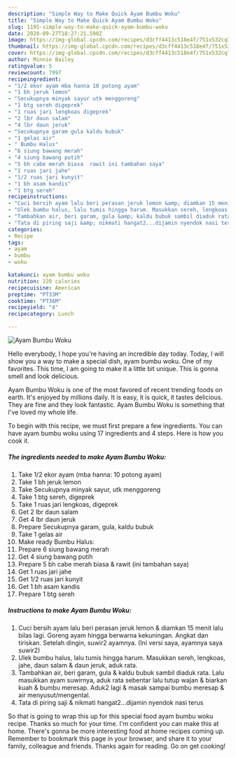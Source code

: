 ```yaml
---
description: "Simple Way to Make Quick Ayam Bumbu Woku"
title: "Simple Way to Make Quick Ayam Bumbu Woku"
slug: 1195-simple-way-to-make-quick-ayam-bumbu-woku
date: 2020-09-27T18:27:21.590Z
image: https://img-global.cpcdn.com/recipes/d3cff4413c518e4f/751x532cq70/ayam-bumbu-woku-foto-resep-utama.jpg
thumbnail: https://img-global.cpcdn.com/recipes/d3cff4413c518e4f/751x532cq70/ayam-bumbu-woku-foto-resep-utama.jpg
cover: https://img-global.cpcdn.com/recipes/d3cff4413c518e4f/751x532cq70/ayam-bumbu-woku-foto-resep-utama.jpg
author: Minnie Bailey
ratingvalue: 5
reviewcount: 7997
recipeingredient:
- "1/2 ekor ayam mba hanna 10 potong ayam"
- "1 bh jeruk lemon"
- "Secukupnya minyak sayur utk menggoreng"
- "1 btg sereh digeprek"
- "1 ruas jari lengkoas digeprek"
- "2 lbr daun salam"
- "4 lbr daun jeruk"
- "Secukupnya garam gula kaldu bubuk"
- "1 gelas air"
- " Bumbu Halus"
- "6 siung bawang merah"
- "4 siung bawang putih"
- "5 bh cabe merah biasa  rawit ini tambahan saya"
- "1 ruas jari jahe"
- "1/2 ruas jari kunyit"
- "1 bh asam kandis"
- "1 btg sereh"
recipeinstructions:
- "Cuci bersih ayam lalu beri perasan jeruk lemon &amp; diamkan 15 menit lalu bilas lagi. Goreng ayam hingga berwarna kekuningan. Angkat dan tiriskan. Setelah dingin, suwir2 ayamnya. (Ini versi saya, ayamnya saya suwir2)"
- "Ulek bumbu halus, lalu tumis hingga harum. Masukkan sereh, lengkoas, jahe, daun salam &amp; daun jeruk, aduk rata."
- "Tambahkan air, beri garam, gula &amp; kaldu bubuk sambil diaduk rata. Lalu masukkan ayam suwirnya, aduk rata sebentar lalu tutup wajan &amp; biarkan kuah &amp; bumbu meresap. Aduk2 lagi &amp; masak sampai bumbu meresap &amp; air menyusut/mengental."
- "Tata di piring saji &amp; nikmati hangat2...dijamin nyendok nasi terus"
categories:
- Recipe
tags:
- ayam
- bumbu
- woku

katakunci: ayam bumbu woku 
nutrition: 220 calories
recipecuisine: American
preptime: "PT33M"
cooktime: "PT36M"
recipeyield: "4"
recipecategory: Lunch

---
```



![Ayam Bumbu Woku](https://img-global.cpcdn.com/recipes/d3cff4413c518e4f/751x532cq70/ayam-bumbu-woku-foto-resep-utama.jpg)

Hello everybody, I hope you're having an incredible day today. Today, I will show you a way to make a special dish, ayam bumbu woku. One of my favorites. This time, I am going to make it a little bit unique. This is gonna smell and look delicious.

Ayam Bumbu Woku is one of the most favored of recent trending foods on earth. It's enjoyed by millions daily. It is easy, it is quick, it tastes delicious. They are fine and they look fantastic. Ayam Bumbu Woku is something that I've loved my whole life.




To begin with this recipe, we must first prepare a few ingredients. You can have ayam bumbu woku using 17 ingredients and 4 steps. Here is how you cook it.

<!--inarticleads1-->

##### The ingredients needed to make Ayam Bumbu Woku:

1. Take 1/2 ekor ayam (mba hanna: 10 potong ayam)
1. Take 1 bh jeruk lemon
1. Take Secukupnya minyak sayur, utk menggoreng
1. Take 1 btg sereh, digeprek
1. Take 1 ruas jari lengkoas, digeprek
1. Get 2 lbr daun salam
1. Get 4 lbr daun jeruk
1. Prepare Secukupnya garam, gula, kaldu bubuk
1. Take 1 gelas air
1. Make ready  Bumbu Halus:
1. Prepare 6 siung bawang merah
1. Get 4 siung bawang putih
1. Prepare 5 bh cabe merah biasa &amp; rawit (ini tambahan saya)
1. Get 1 ruas jari jahe
1. Get 1/2 ruas jari kunyit
1. Get 1 bh asam kandis
1. Prepare 1 btg sereh




<!--inarticleads2-->

##### Instructions to make Ayam Bumbu Woku:

1. Cuci bersih ayam lalu beri perasan jeruk lemon &amp; diamkan 15 menit lalu bilas lagi. Goreng ayam hingga berwarna kekuningan. Angkat dan tiriskan. Setelah dingin, suwir2 ayamnya. (Ini versi saya, ayamnya saya suwir2)
1. Ulek bumbu halus, lalu tumis hingga harum. Masukkan sereh, lengkoas, jahe, daun salam &amp; daun jeruk, aduk rata.
1. Tambahkan air, beri garam, gula &amp; kaldu bubuk sambil diaduk rata. Lalu masukkan ayam suwirnya, aduk rata sebentar lalu tutup wajan &amp; biarkan kuah &amp; bumbu meresap. Aduk2 lagi &amp; masak sampai bumbu meresap &amp; air menyusut/mengental.
1. Tata di piring saji &amp; nikmati hangat2...dijamin nyendok nasi terus




So that is going to wrap this up for this special food ayam bumbu woku recipe. Thanks so much for your time. I'm confident you can make this at home. There's gonna be more interesting food at home recipes coming up. Remember to bookmark this page in your browser, and share it to your family, colleague and friends. Thanks again for reading. Go on get cooking!
